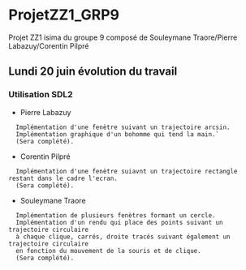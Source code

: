 # ProjetZZ1_GRP9
Projet ZZ1 isima du groupe 9 composé de Souleymane Traore/Pierre Labazuy/Corentin Pilpré

## Lundi 20 juin évolution du travail
### Utilisation SDL2

- Pierre Labazuy 
```
  Implémentation d'une fenètre suivant un trajectoire arcsin.
  Implémentation graphique d'un bohomme qui tend la main.`
  (Sera complété).
```
  
- Corentin Pilpré
```
  Implémentation d'une fenètre suiavnt un trajectoire rectangle restant dans le cadre l'ecran.
  (Sera complété).
```

- Souleymane Traore
```
  Implémentation de plusieurs fenètres formant un cercle.
  Implémentation d'un rendu qui place des points suivant un trajectoire circulaire
  à chaque clique, carrés, droite tracés suivant également un trajectoire circulaire
  en fonction du mouvement de la souris et de clique.
  (Sera complété).
```
